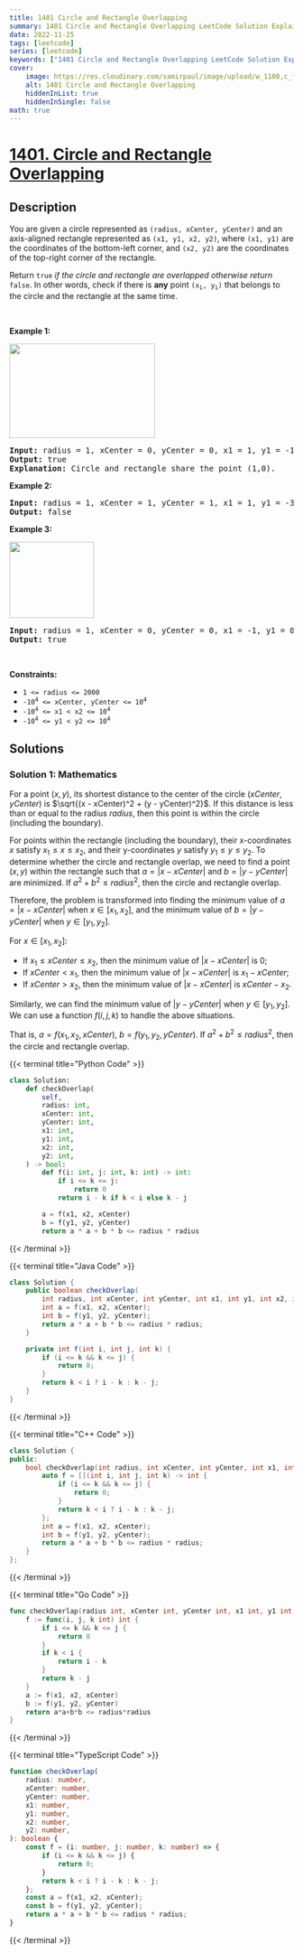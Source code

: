 ```yaml
---
title: 1401 Circle and Rectangle Overlapping
summary: 1401 Circle and Rectangle Overlapping LeetCode Solution Explained
date: 2022-11-25
tags: [leetcode]
series: [leetcode]
keywords: ["1401 Circle and Rectangle Overlapping LeetCode Solution Explained in all languages", "1401 Circle and Rectangle Overlapping", "LeetCode", "leetcode solution in Python3 C++ Java Go PHP Ruby Swift TypeScript Rust C# JavaScript C", "GeeksforGeeks", "InterviewBit", "Coding Ninjas", "HackerRank", "HackerEarth", "CodeChef", "TopCoder", "AlgoExpert", "freeCodeCamp", "Codeforces", "GitHub", "AtCoder", "Samir Paul"]
cover:
    image: https://res.cloudinary.com/samirpaul/image/upload/w_1100,c_fit,co_rgb:FFFFFF,l_text:Arial_75_bold:1401 Circle and Rectangle Overlapping - Solution Explained/problem-solving.webp
    alt: 1401 Circle and Rectangle Overlapping
    hiddenInList: true
    hiddenInSingle: false
math: true
---
```



# [1401. Circle and Rectangle Overlapping](https://leetcode.com/problems/circle-and-rectangle-overlapping)


## Description

<p>You are given a circle represented as <code>(radius, xCenter, yCenter)</code> and an axis-aligned rectangle represented as <code>(x1, y1, x2, y2)</code>, where <code>(x1, y1)</code> are the coordinates of the bottom-left corner, and <code>(x2, y2)</code> are the coordinates of the top-right corner of the rectangle.</p>

<p>Return <code>true</code><em> if the circle and rectangle are overlapped otherwise return </em><code>false</code>. In other words, check if there is <strong>any</strong> point <code>(x<sub>i</sub>, y<sub>i</sub>)</code> that belongs to the circle and the rectangle at the same time.</p>

<p>&nbsp;</p>
<p><strong class="example">Example 1:</strong></p>
<img alt="" src="https://spcdn.pages.dev/leetcode/problems/1401.Circle%20and%20Rectangle%20Overlapping/images/sample_4_1728.png" style="width: 258px; height: 167px;" />
<pre>
<strong>Input:</strong> radius = 1, xCenter = 0, yCenter = 0, x1 = 1, y1 = -1, x2 = 3, y2 = 1
<strong>Output:</strong> true
<strong>Explanation:</strong> Circle and rectangle share the point (1,0).
</pre>

<p><strong class="example">Example 2:</strong></p>

<pre>
<strong>Input:</strong> radius = 1, xCenter = 1, yCenter = 1, x1 = 1, y1 = -3, x2 = 2, y2 = -1
<strong>Output:</strong> false
</pre>

<p><strong class="example">Example 3:</strong></p>
<img alt="" src="https://spcdn.pages.dev/leetcode/problems/1401.Circle%20and%20Rectangle%20Overlapping/images/sample_2_1728.png" style="width: 150px; height: 135px;" />
<pre>
<strong>Input:</strong> radius = 1, xCenter = 0, yCenter = 0, x1 = -1, y1 = 0, x2 = 0, y2 = 1
<strong>Output:</strong> true
</pre>

<p>&nbsp;</p>
<p><strong>Constraints:</strong></p>

<ul>
	<li><code>1 &lt;= radius &lt;= 2000</code></li>
	<li><code>-10<sup>4</sup> &lt;= xCenter, yCenter &lt;= 10<sup>4</sup></code></li>
	<li><code>-10<sup>4</sup> &lt;= x1 &lt; x2 &lt;= 10<sup>4</sup></code></li>
	<li><code>-10<sup>4</sup> &lt;= y1 &lt; y2 &lt;= 10<sup>4</sup></code></li>
</ul>

## Solutions

### Solution 1: Mathematics

For a point $(x, y)$, its shortest distance to the center of the circle $(xCenter, yCenter)$ is $\sqrt{(x - xCenter)^2 + (y - yCenter)^2}$. If this distance is less than or equal to the radius $radius$, then this point is within the circle (including the boundary).

For points within the rectangle (including the boundary), their x-coordinates $x$ satisfy $x_1 \leq x \leq x_2$, and their y-coordinates $y$ satisfy $y_1 \leq y \leq y_2$. To determine whether the circle and rectangle overlap, we need to find a point $(x, y)$ within the rectangle such that $a = |x - xCenter|$ and $b = |y - yCenter|$ are minimized. If $a^2 + b^2 \leq radius^2$, then the circle and rectangle overlap.

Therefore, the problem is transformed into finding the minimum value of $a = |x - xCenter|$ when $x \in [x_1, x_2]$, and the minimum value of $b = |y - yCenter|$ when $y \in [y_1, y_2]$.

For $x \in [x_1, x_2]$:

-   If $x_1 \leq xCenter \leq x_2$, then the minimum value of $|x - xCenter|$ is $0$;
-   If $xCenter < x_1$, then the minimum value of $|x - xCenter|$ is $x_1 - xCenter$;
-   If $xCenter > x_2$, then the minimum value of $|x - xCenter|$ is $xCenter - x_2$.

Similarly, we can find the minimum value of $|y - yCenter|$ when $y \in [y_1, y_2]$. We can use a function $f(i, j, k)$ to handle the above situations.

That is, $a = f(x_1, x_2, xCenter)$, $b = f(y_1, y_2, yCenter)$. If $a^2 + b^2 \leq radius^2$, then the circle and rectangle overlap.

<!-- tabs:start -->

{{< terminal title="Python Code" >}}
```python
class Solution:
    def checkOverlap(
        self,
        radius: int,
        xCenter: int,
        yCenter: int,
        x1: int,
        y1: int,
        x2: int,
        y2: int,
    ) -> bool:
        def f(i: int, j: int, k: int) -> int:
            if i <= k <= j:
                return 0
            return i - k if k < i else k - j

        a = f(x1, x2, xCenter)
        b = f(y1, y2, yCenter)
        return a * a + b * b <= radius * radius
```
{{< /terminal >}}

{{< terminal title="Java Code" >}}
```java
class Solution {
    public boolean checkOverlap(
        int radius, int xCenter, int yCenter, int x1, int y1, int x2, int y2) {
        int a = f(x1, x2, xCenter);
        int b = f(y1, y2, yCenter);
        return a * a + b * b <= radius * radius;
    }

    private int f(int i, int j, int k) {
        if (i <= k && k <= j) {
            return 0;
        }
        return k < i ? i - k : k - j;
    }
}
```
{{< /terminal >}}

{{< terminal title="C++ Code" >}}
```cpp
class Solution {
public:
    bool checkOverlap(int radius, int xCenter, int yCenter, int x1, int y1, int x2, int y2) {
        auto f = [](int i, int j, int k) -> int {
            if (i <= k && k <= j) {
                return 0;
            }
            return k < i ? i - k : k - j;
        };
        int a = f(x1, x2, xCenter);
        int b = f(y1, y2, yCenter);
        return a * a + b * b <= radius * radius;
    }
};
```
{{< /terminal >}}

{{< terminal title="Go Code" >}}
```go
func checkOverlap(radius int, xCenter int, yCenter int, x1 int, y1 int, x2 int, y2 int) bool {
	f := func(i, j, k int) int {
		if i <= k && k <= j {
			return 0
		}
		if k < i {
			return i - k
		}
		return k - j
	}
	a := f(x1, x2, xCenter)
	b := f(y1, y2, yCenter)
	return a*a+b*b <= radius*radius
}
```
{{< /terminal >}}

{{< terminal title="TypeScript Code" >}}
```ts
function checkOverlap(
    radius: number,
    xCenter: number,
    yCenter: number,
    x1: number,
    y1: number,
    x2: number,
    y2: number,
): boolean {
    const f = (i: number, j: number, k: number) => {
        if (i <= k && k <= j) {
            return 0;
        }
        return k < i ? i - k : k - j;
    };
    const a = f(x1, x2, xCenter);
    const b = f(y1, y2, yCenter);
    return a * a + b * b <= radius * radius;
}
```
{{< /terminal >}}

<!-- tabs:end -->

<!-- end -->
